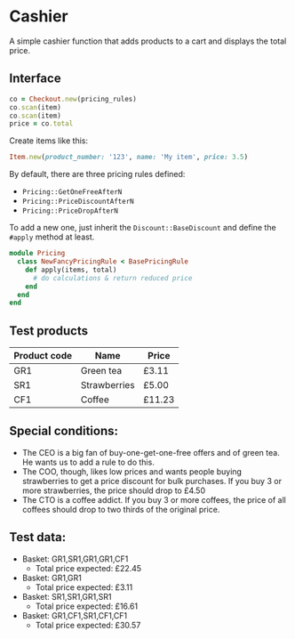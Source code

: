 # Cashier
A simple cashier function that adds products to a cart and displays the total price.

## Interface
```ruby
co = Checkout.new(pricing_rules)
co.scan(item)
co.scan(item)
price = co.total
```

Create items like this:
```ruby
Item.new(product_number: '123', name: 'My item', price: 3.5)
```

By default, there are three pricing rules defined:

- `Pricing::GetOneFreeAfterN`
- `Pricing::PriceDiscountAfterN`
- `Pricing::PriceDropAfterN`

To add a new one, just inherit the `Discount::BaseDiscount` and define the `#apply` method at least.
```ruby
module Pricing
  class NewFancyPricingRule < BasePricingRule
    def apply(items, total)
      # do calculations & return reduced price
    end
  end
end
```

## Test products

Product code | Name | Price
---|---|---
GR1 | Green tea | £3.11
SR1 | Strawberries | £5.00
CF1 | Coffee | £11.23

## Special conditions:
- The CEO is a big fan of buy-one-get-one-free offers and of green tea. He wants us to add a rule to do this.
- The COO, though, likes low prices and wants people buying strawberries to get a price discount for bulk purchases. If you buy 3 or more strawberries, the price should drop to £4.50
- The CTO is a coffee addict. If you buy 3 or more coffees, the price of all coffees should drop to two thirds of the original price.

## Test data:
- Basket: GR1,SR1,GR1,GR1,CF1
  - Total price expected: ​£22.45
- Basket: GR1,GR1
  - Total price expected: ​£3.11
- Basket: SR1,SR1,GR1,SR1
  - Total price expected:​ £16.61
- Basket: GR1,CF1,SR1,CF1,CF1
  - Total price expected:​ £30.57
